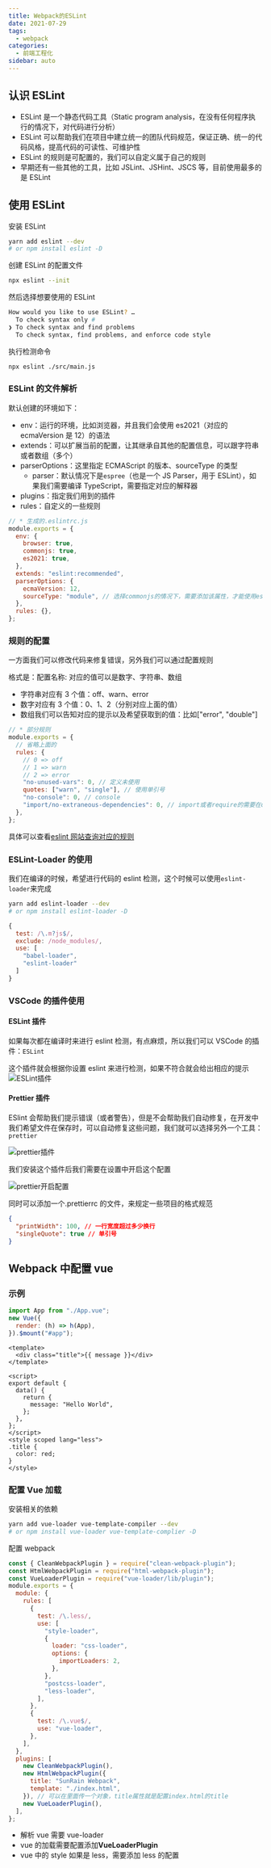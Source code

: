 ```yaml
---
title: Webpack的ESLint
date: 2021-07-29
tags:
  - webpack
categories:
  - 前端工程化
sidebar: auto
---
```


## 认识 ESLint

- ESLint 是一个静态代码工具（Static program analysis，在没有任何程序执行的情况下，对代码进行分析）
- ESLint 可以帮助我们在项目中建立统一的团队代码规范，保证正确、统一的代码风格，提高代码的可读性、可维护性
- ESLint 的规则是可配置的，我们可以自定义属于自己的规则
- 早期还有一些其他的工具，比如 JSLint、JSHint、JSCS 等，目前使用最多的是 ESLint

## 使用 ESLint

安装 ESLint

```bash
yarn add eslint --dev
# or npm install eslint -D
```

创建 ESLint 的配置文件

```bash
npx eslint --init
```

然后选择想要使用的 ESLint

```bash
How would you like to use ESLint? …
  To check syntax only #
❯ To check syntax and find problems
  To check syntax, find problems, and enforce code style
```

执行检测命令

```bash
npx eslint ./src/main.js
```

### ESLint 的文件解析

默认创建的环境如下：

- env：运行的环境，比如浏览器，并且我们会使用 es2021（对应的 ecmaVersion 是 12）的语法
- extends：可以扩展当前的配置，让其继承自其他的配置信息，可以跟字符串或者数组（多个）
- parserOptions：这里指定 ECMAScript 的版本、sourceType 的类型
  - parser：默认情况下是`espree`（也是一个 JS Parser，用于 ESLint），如果我们需要编译 TypeScript，需要指定对应的解释器
- plugins：指定我们用到的插件
- rules：自定义的一些规则

```js
// * 生成的.eslintrc.js
module.exports = {
  env: {
    browser: true,
    commonjs: true,
    es2021: true,
  },
  extends: "eslint:recommended",
  parserOptions: {
    ecmaVersion: 12,
    sourceType: "module", // 选择commonjs的情况下，需要添加该属性，才能使用es module
  },
  rules: {},
};
```

### 规则的配置

一方面我们可以修改代码来修复错误，另外我们可以通过配置规则

格式是：配置名称: 对应的值可以是数字、字符串、数组

- 字符串对应有 3 个值：off、warn、error
- 数字对应有 3 个值：0、1、2（分别对应上面的值）
- 数组我们可以告知对应的提示以及希望获取到的值：比如["error", "double"]

```js
// * 部分规则
module.exports = {
  // 省略上面的
  rules: {
    // 0 => off
    // 1 => warn
    // 2 => error
    "no-unused-vars": 0, // 定义未使用
    quotes: ["warn", "single"], // 使用单引号
    "no-console": 0, // console
    "import/no-extraneous-dependencies": 0, // import或者require的需要在dependency中
  },
};
```

具体可以查看[eslint 网站查询对应的规则](https://eslint.org/docs/rules/)

### ESLint-Loader 的使用

我们在编译的时候，希望进行代码的 eslint 检测，这个时候可以使用`eslint-loader`来完成

```bash
yarn add eslint-loader --dev
# or npm install eslint-loader -D
```

```js
{
  test: /\.m?js$/,
  exclude: /node_modules/,
  use: [
    "babel-loader",
    "eslint-loader"
  ]
}
```

### VSCode 的插件使用

#### ESLint 插件

如果每次都在编译时来进行 eslint 检测，有点麻烦，所以我们可以 VSCode 的插件：`ESLint`

这个插件就会根据你设置 eslint 来进行检测，如果不符合就会给出相应的提示
![ESLint插件](../../images/module/webpack-007-02.png)

#### Prettier 插件

ESlint 会帮助我们提示错误（或者警告），但是不会帮助我们自动修复，在开发中我们希望文件在保存时，可以自动修复这些问题，我们就可以选择另外一个工具：`prettier`

![prettier插件](../../images/module/webpack-007-03.png)

我们安装这个插件后我们需要在设置中开启这个配置

![prettier开启配置](../../images/module/webpack-007-01.png)

同时可以添加一个.prettierrc 的文件，来规定一些项目的格式规范

```json
{
  "printWidth": 100, // 一行宽度超过多少换行
  "singleQuote": true // 单引号
}
```

## Webpack 中配置 vue

### 示例

```js
import App from "./App.vue";
new Vue({
  render: (h) => h(App),
}).$mount("#app");
```

```vue
<template>
  <div class="title">{{ message }}</div>
</template>

<script>
export default {
  data() {
    return {
      message: "Hello World",
    };
  },
};
</script>
<style scoped lang="less">
.title {
  color: red;
}
</style>
```

### 配置 Vue 加载

安装相关的依赖

```bash
yarn add vue-loader vue-template-compiler --dev
# or npm install vue-loader vue-template-complier -D
```

配置 webpack

```js
const { CleanWebpackPlugin } = require("clean-webpack-plugin");
const HtmlWebpackPlugin = require("html-webpack-plugin");
const VueLoaderPlugin = require("vue-loader/lib/plugin");
module.exports = {
  module: {
    rules: [
      {
        test: /\.less/,
        use: [
          "style-loader",
          {
            loader: "css-loader",
            options: {
              importLoaders: 2,
            },
          },
          "postcss-loader",
          "less-loader",
        ],
      },
      {
        test: /\.vue$/,
        use: "vue-loader",
      },
    ],
  },
  plugins: [
    new CleanWebpackPlugin(),
    new HtmlWebpackPlugin({
      title: "SunRain Webpack",
      template: "./index.html",
    }), // 可以在里面传一个对象，title属性就是配置index.html的title
    new VueLoaderPlugin(),
  ],
};
```

- 解析 vue 需要 vue-loader
- vue 的加载需要配置添加**VueLoaderPlugin**
- vue 中的 style 如果是 less，需要添加 less 的配置